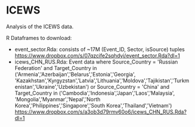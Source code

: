 # ICEWS

Analysis of the ICEWS data.

R Dataframes to download:
- event_sector.Rda: consists of ~17M (Event_ID, Sector, isSource) tuples
  https://www.dropbox.com/s/07qzcife2sqhdyi/event_sector.Rda?dl=1
- icews_CHN_RUS.Rda: Event data where
    Source_Country = 'Russian Federation' and Target_Country in ('Armenia','Azerbaijan','Belarus','Estonia','Georgia', 'Kazakhstan','Kyrgyzstan','Latvia','Lithuania','Moldova','Tajikistan','Turkmenistan','Ukraine','Uzbekistan') 
    or 
		Source_Country = 'China' and Target_Country in ('Cambodia','Indonesia','Japan','Laos','Malaysia',   'Mongolia','Myanmar','Nepal','North Korea','Philippines','Singapore','South Korea','Thailand','Vietnam')
  https://www.dropbox.com/s/a3ob3d79rmv60o6/icews_CHN_RUS.Rda?dl=1
